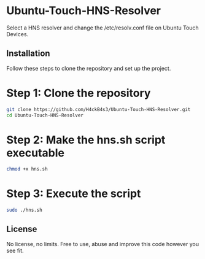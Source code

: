# Ubuntu-Touch-HNS-Resolver
Select a HNS resolver and change the /etc/resolv.conf file on Ubuntu Touch Devices.

## Installation

Follow these steps to clone the repository and set up the project.

# Step 1: Clone the repository
```bash
git clone https://github.com/H4ckB4s3/Ubuntu-Touch-HNS-Resolver.git
cd Ubuntu-Touch-HNS-Resolver
```
# Step 2: Make the hns.sh script executable
```bash
chmod +x hns.sh
```
# Step 3: Execute the script
```bash
sudo ./hns.sh
```


## License

No license, no limits. Free to use, abuse and improve this code however you see fit.
